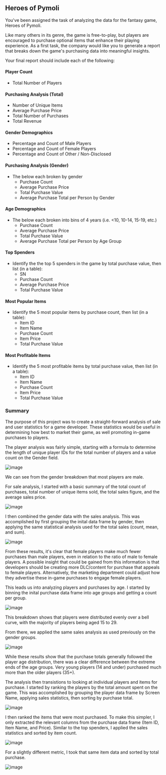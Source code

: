 ## Heroes of Pymoli

You've been assigned the task of analyzing the data for the fantasy game, Heroes of Pymoli.

Like many others in its genre, the game is free-to-play, but players are encouraged to purchase optional items that enhance their playing experience. As a first task, the company would like you to generate a report that breaks down the game's purchasing data into meaningful insights.

Your final report should include each of the following:

#### Player Count

- Total Number of Players

#### Purchasing Analysis (Total)

- Number of Unique Items
- Average Purchase Price
- Total Number of Purchases
- Total Revenue

#### Gender Demographics

- Percentage and Count of Male Players
- Percentage and Count of Female Players
- Percentage and Count of Other / Non-Disclosed

#### Purchasing Analysis (Gender)

- The below each broken by gender
  - Purchase Count
  - Average Purchase Price
  - Total Purchase Value
  - Average Purchase Total per Person by Gender

#### Age Demographics

- The below each broken into bins of 4 years (i.e. <10, 10-14, 15-19, etc.)
  - Purchase Count
  - Average Purchase Price
  - Total Purchase Value
  - Average Purchase Total per Person by Age Group

#### Top Spenders

- Identify the the top 5 spenders in the game by total purchase value, then list (in a table):
  - SN
  - Purchase Count
  - Average Purchase Price
  - Total Purchase Value

#### Most Popular Items

- Identify the 5 most popular items by purchase count, then list (in a table):
  - Item ID
  - Item Name
  - Purchase Count
  - Item Price
  - Total Purchase Value

#### Most Profitable Items

- Identify the 5 most profitable items by total purchase value, then list (in a table):
  - Item ID
  - Item Name
  - Purchase Count
  - Item Price
  - Total Purchase Value
  
  
### Summary

The purpose of this project was to create a straight-forward analysis of sale and user statistics for a game developer. These statistics would be useful in determining how best to market their game, as well promoting in-game purchases to players. 

The player analysis was fairly simple, starting with a formula to determine the length of unique player IDs for the total number of players and a value count on the Gender field. 

![image](https://user-images.githubusercontent.com/81889411/155853752-8ca34c4b-9961-4ddd-8a89-a1f6fabac4e5.png)

We can see from the gender breakdown that most players are male.

For sale analysis, I started with a basic summary of the total count of purchases, total number of unique items sold, the total sales figure, and the average sales price.

![image](https://user-images.githubusercontent.com/81889411/155853790-4bef2ce5-e151-4d52-aadb-3dcfe1addafd.png)

I then combined the gender data with the sales analysis. This was accomplished by first grouping the inital data frame by gender, then applying the same statistical analysis used for the total sales (count, mean, and sum).

![image](https://user-images.githubusercontent.com/81889411/155853816-745e79be-934b-4f56-90af-eb32e4c7559a.png)

From these results, it's clear that female players make much fewer purchases than male players, even in relation to the ratio of male to female players. A possible insight that could be gained from this information is that developers should be creating more DLC/content for purchase that appeals to female players. Alternatively, the marketing department could adjust how they advertise these in-game purchases to engage female players.


This leads us into analyzing players and purchases by age. I started by binning the inital purchase data frame into age groups and getting a count per group. 

![image](https://user-images.githubusercontent.com/81889411/155853833-e5a9ed3c-3747-4e36-8e0c-0ae6b15bee0b.png)

This breakdown shows that players were distributed evenly over a bell curve, with the majority of players being aged 15 to 29. 

From there, we applied the same sales analysis as used previously on the gender groups. 

![image](https://user-images.githubusercontent.com/81889411/155853856-d2c4f1ec-5c9e-4138-a8ed-14108f040de1.png)

While these results show that the purchase totals generally followed the player age distribution, there was a clear difference between the extreme ends of the age groups. Very young players (14 and under) purchased much more than the older players (35+). 

The analysis then transistions to looking at individual players and items for purchase. I started by ranking the players by the total amount spent on the game. This was accomplished by grouping the player data frame by Screen Name, applying sales statistics, then sorting by purchase total.

![image](https://user-images.githubusercontent.com/81889411/155853871-7fb73744-7cf2-4492-b7e9-22573d4e3fe2.png)

I then ranked the items that were most purchased. To make this simpler, I only extracted the relevant columns from the purchase data frame (Item ID, Item Name, and Price). Similar to the top spenders, I applied the sales statistics and sorted by item count. 

![image](https://user-images.githubusercontent.com/81889411/155853882-bbf2365b-14cc-48af-a736-01e4075fe5e1.png)

For a slightly different metric, I took that same item data and sorted by total purchase. 

![image](https://user-images.githubusercontent.com/81889411/155853897-d3cfefbb-dcd6-4a44-83fb-f4a427a959aa.png)

